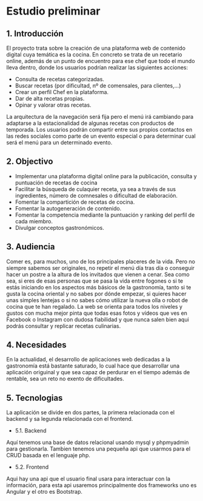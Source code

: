 # Estudio preliminar

## 1. Introducción

El proyecto trata sobre la creación de una plataforma web de contenido digital cuya temática es la cocina. En concreto se trata de un recetario online, además de un punto de encuentro para ese chef que todo el mundo lleva dentro, donde los usuarios podrían realizar las siguientes acciones:

- Consulta de recetas categorizadas.
- Buscar recetas (por dificultad, nº de comensales, para clientes,...)
- Crear un perfil Chef en la plataforma.
- Dar de alta recetas propias.
- Opinar y valorar otras recetas.

La arquitectura de la navegación será fija pero el menú irá cambiando para adaptarse a la estacionalidad de algunas recetas con productos de temporada.
Los usuarios podrán compartir entre sus propios contactos en las redes sociales como parte de un evento especial o para determinar cual será el menú para un determinado evento.

## 2. Objectivo

- Implementar una plataforma digital online para la publicación, consulta y puntuación de recetas de cocina
- Facilitar la búsqueda de culaquier receta, ya sea a través de sus ingredientes, número de comnesales o dificultad de elaboración.
- Fomentar la compartición de recetas de cocina.
- Fomentar la autogeneración de contenido.
- Fomentar la competencia mediante la puntuación y ranking del perfil de cada miembro.
- Divulgar conceptos gastronómicos.

## 3. Audiencia

Comer es, para muchos, uno de los principales placeres de la vida. Pero no siempre sabemos ser originales, no repetir el menú día tras día o conseguir hacer un postre a la altura de los invitados que vienen a cenar. Sea como sea, si eres de esas personas que se pasa la vida entre fogones o si te estás iniciando en los aspectos más básicos de la gastronomía, tanto si te gusta la cocina oriental y no sabes por dónde empezar, si quieres hacer unas simples lentejas o si no sabes cómo utilizar la nueva olla o robot de cocina que te han regalado. La web se orienta para todos los niveles y gustos con mucha mejor pinta que todas esas fotos y vídeos que ves en Facebook o Instagram con dudosa fiabilidad y que nunca salen bien aqui podrás consultar y replicar recetas culinarias.

## 4. Necesidades

En la actualidad, el desarrollo de aplicaciones web dedicadas a la gastronomía está bastante saturado, lo cual hace que desarrollar una aplicación origuinal y que sea capaz de perdurar en el tiempo además de rentable, sea un reto no exento de dificultades.

## 5. Tecnologias

La aplicación se divide en dos partes, la primera relacionada con el backend y sa legunda relacionada con el frontend.

-  5.1. Backend

Aquí tenemos una base de datos relacional usando mysql y phpmyadmin para gestionarla. Tambien tenemos una pequeña api que usarmos para el CRUD basada en el lenguaje php.

- 5.2. Frontend

Aqui hay una api que el usuario final usara para interactuar con la información, para esta api usaremos principalmente dos frameworks uno es Angular y el otro es Bootstrap.
